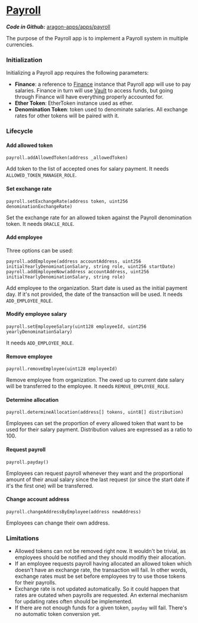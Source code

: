 # [Payroll](https://github.com/aragon/aragon-apps/tree/master/future-apps/payroll)

_**Code in Github:**_ [aragon-apps/apps/payroll](https://github.com/aragon/aragon-apps/tree/master/future-apps/payroll)

The purpose of the Payroll app is to implement a Payroll system in multiple currencies.

### Initialization

Initializing a Payroll app requires the following parameters:

- **Finance**: a reference to [Finance](https://github.com/aragon/aragon-apps/tree/master/apps/finance) instance that Payroll app will use to pay salaries. Finance in turn will use [Vault](https://github.com/aragon/aragon-apps/tree/master/apps/vault) to access funds, but going through Finance will have everything properly accounted for.
- **Ether Token**: EtherToken instance used as ether.
- **Denomination Token**: token used to denominate salaries. All exchange rates for other tokens will be paired with it.

### Lifecycle

#### Add allowed token
```
payroll.addAllowedToken(address _allowedToken)
```
Add token to the list of accepted ones for salary payment. It needs `ALLOWED_TOKEN_MANAGER_ROLE`.

#### Set exchange rate
```
payroll.setExchangeRate(address token, uint256 denominationExchangeRate)
```
Set the exchange rate for an allowed token against the Payroll denomination token. It needs `ORACLE_ROLE`.

#### Add employee
Three options can be used:
```
payroll.addEmployee(address accountAddress, uint256 initialYearlyDenominationSalary, string role, uint256 startDate)
payroll.addEmployeeNow(address accountAddress, uint256 initialYearlyDenominationSalary, string role)
```
Add employee to the organization. Start date is used as the initial payment day. If it's not provided, the date of the transaction will be used. It needs `ADD_EMPLOYEE_ROLE`.

#### Modify employee salary
```
payroll.setEmployeeSalary(uint128 employeeId, uint256 yearlyDenominationSalary)
```
It needs `ADD_EMPLOYEE_ROLE`.

#### Remove employee
```
payroll.removeEmployee(uint128 employeeId)
```
Remove employee from organization. The owed up to current date salary will be transferred to the employee. It needs `REMOVE_EMPLOYEE_ROLE`.

#### Determine allocation
```
payroll.determineAllocation(address[] tokens, uint8[] distribution)
```
Employees can set the proportion of every allowed token that want to be used for their salary payment. Distribution values are expressed as a ratio to 100.

#### Request payroll
```
payroll.payday()
```
Employees can request payroll whenever they want and the proportional amount of their anual salary since the last request (or since the start date if it's the first one) will be transferred.

#### Change account address
```
payroll.changeAddressByEmployee(address newAddress)
```
Employees can change their own address.

### Limitations

- Allowed tokens can not be removed right now. It wouldn't be trivial, as employees should be notified and they should modifiy their allocation.
- If an employee requests payroll having allocated an allowed token which doesn't have an exchange rate, the transaction will fail. In other words, exchange rates must be set before employees try to use those tokens for their payrolls.
- Exchange rate is not updated automatically. So it could happen that rates are outated when payrolls are requested. An external mechanism for updating rates often should be implemented.
- If there are not enough funds for a given token, `payday` will fail. There's no automatic token conversion yet.
